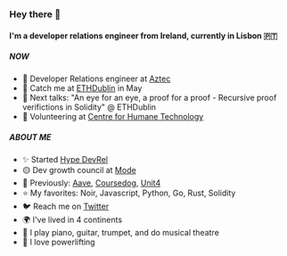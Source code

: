 ### Hey there 👋

#### I'm a developer relations engineer from Ireland, currently in Lisbon 🇵🇹

##### NOW

- 💙 Developer Relations engineer at [Aztec](https://aztec.network/)
- 👋 Catch  me at [ETHDublin](https://ethdublin.io/) in May 
- 🎤 Next talks: "An eye for an eye, a proof for a proof - Recursive proof verifictions in Solidity" @ ETHDublin
- 🧠 Volunteering at [Centre for Humane Technology](https://www.humanetech.com/)

##### ABOUT ME

- ✨ Started [Hype DevRel](https://hy.pe/devrel)
- 🟡 Dev growth council at [Mode](https://mode.network)
- 👻 Previously: [Aave](https://aave.com/), [Coursedog](https://www.coursedog.com/), [Unit4](https://www.unit4.com/)
- ⭐ My favorites: Noir, Javascript, Python, Go, Rust, Solidity
- 🐦 Reach me on [Twitter](https://twitter.com/catmcgeecode)
- 🌍 I've lived in 4 continents
- 🎵 I play piano, guitar, trumpet, and do musical theatre
- 💪 I love powerlifting
